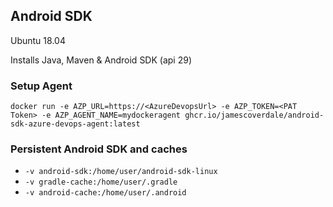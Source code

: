 ## Android SDK

Ubuntu 18.04

Installs Java, Maven & Android SDK (api 29)

### Setup Agent
`docker run -e AZP_URL=https://<AzureDevopsUrl> -e AZP_TOKEN=<PAT Token> -e AZP_AGENT_NAME=mydockeragent ghcr.io/jamescoverdale/android-sdk-azure-devops-agent:latest`


### Persistent Android SDK and caches

* `-v android-sdk:/home/user/android-sdk-linux`
* `-v gradle-cache:/home/user/.gradle`
* `-v android-cache:/home/user/.android`
